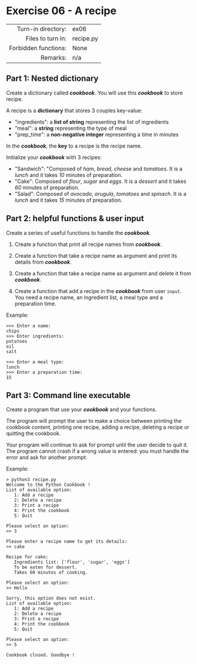 # Exercise 06 - A recipe

|                         |                    |
| -----------------------:| ------------------ |
|   Turn-in directory:    |  ex06              |
|   Files to turn in:     |  recipe.py         |
|   Forbidden functions:  |  None              |
|   Remarks:              |  n/a               |
 

## Part 1: Nested dictionary
Create a dictionary called ***cookbook***. You will use this ***cookbook*** to store recipe.

A recipe is a **dictionary** that stores 3 couples key-value:
* "ingredients": a **list of string** representing the list of ingredients
* "meal": a **string** representing the type of meal
* "prep_time": a **non-negative integer** representing a time in minutes

In the ***cookbook***, the **key** to a recipe is the recipe name.

Initialize your ***cookbook*** with 3 recipes:
* "Sandwich": "Composed of *ham*, *bread*, *cheese* and *tomatoes*. It is a *lunch* and it takes *10* minutes of preparation.  
* "Cake": Composed of *flour*, *sugar* and *eggs*. It is a *dessert* and it takes *60* minutes of preparation.  
* "Salad": Composed of *avocado*, *arugula*, *tomatoes* and *spinach*. It is a *lunch* and it takes *15* minutes of preparation.  

## Part 2: helpful functions & user input

Create a series of useful functions to handle the ***cookbook***.

1. Create a function that print all recipe names from ***cookbook***.

2. Create a function that take a recipe name as argument and print its details from ***cookbook***.

3. Create a function that take a recipe name as argument and delete it from ***cookbook***.

4. Create a function that add a recipe in the ***cookbook*** from user `input`. You need a recipe name, an ingredient list, a meal type and a preparation time. 

Example:
```
>>> Enter a name:
chips
>>> Enter ingredients:
potatoes
oil
salt

>>> Enter a meal type:
lunch
>>> Enter a preparation time:
15
```

## Part 3: Command line executable

Create a program that use your ***cookbook*** and your functions.

The program will prompt the user to make a choice between printing the cookbook content, printing one recipe, adding a recipe, deleting a recipe or quitting the cookbook.

Your program will continue to ask for prompt until the user decide to quit it. The program cannot crash if a wrong value is entered: you must handle the error and ask for another prompt.

Example:

```console
> python3 recipe.py
Welcome to the Python Cookbook !
List of available option:
   1: Add a recipe
   2: Delete a recipe
   3: Print a recipe
   4: Print the cookbook
   5: Quit

Please select an option:
>> 3

Please enter a recipe name to get its details:
>> cake

Recipe for cake:
   Ingredients list: ['flour', 'sugar', 'eggs']
   To be eaten for dessert.
   Takes 60 minutes of cooking.

Please select an option:
>> Hello

Sorry, this option does not exist.
List of available option:
   1: Add a recipe
   2: Delete a recipe
   3: Print a recipe
   4: Print the cookbook
   5: Quit

Please select an option:
>> 5

Cookbook closed. Goodbye !
```